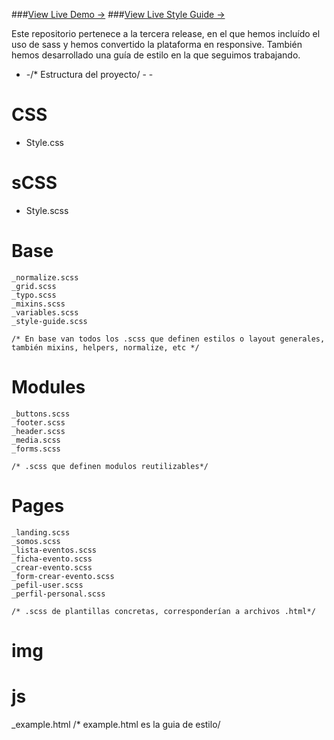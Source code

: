 ###[View Live Demo &rarr;](http://rooof-project.github.io/memoria)
###[View Live Style Guide &rarr;](http://rooof-project.github.io/memoria)

Este repositorio pertenece a la tercera release, en el que hemos incluído el uso de sass y hemos convertido la plataforma en responsive. También hemos desarrollado una guía de estilo en la que seguimos trabajando.

- -/* Estructura del proyecto/ - -

# CSS
  - Style.css

# sCSS
  - Style.scss

  # Base
    _normalize.scss
    _grid.scss
    _typo.scss
    _mixins.scss
    _variables.scss
    _style-guide.scss

    /* En base van todos los .scss que definen estilos o layout generales, también mixins, helpers, normalize, etc */

  # Modules
    _buttons.scss
    _footer.scss
    _header.scss
    _media.scss
    _forms.scss

    /* .scss que definen modulos reutilizables*/

  # Pages
    _landing.scss
    _somos.scss
    _lista-eventos.scss
    _ficha-evento.scss
    _crear-evento.scss
    _form-crear-evento.scss
    _pefil-user.scss
    _perfil-personal.scss

    /* .scss de plantillas concretas, corresponderían a archivos .html*/

# img
# js
_example.html
/* example.html es la guia de estilo/
